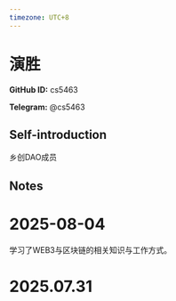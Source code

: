 ```yaml
---
timezone: UTC+8
---
```


# 演胜

**GitHub ID:** cs5463

**Telegram:** @cs5463

## Self-introduction

乡创DAO成员

## Notes

<!-- Content_START -->
# 2025-08-04

学习了WEB3与区块链的相关知识与工作方式。


# 2025.07.31


<!-- Content_END -->
